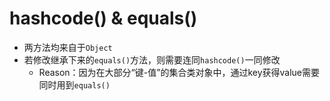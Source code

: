 # hashcode() & equals()
- 两方法均来自于`Object`
- 若修改继承下来的`equals()`方法，则需要连同`hashcode()`一同修改
	- Reason：因为在大部分“键-值”的集合类对象中，通过key获得value需要同时用到`equals()`